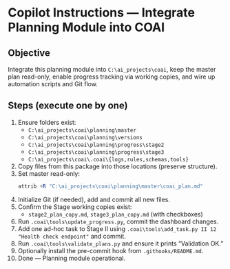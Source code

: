 # Copilot Instructions — Integrate Planning Module into COAI

## Objective
Integrate this planning module into `C:\ai_projects\coai`, keep the master plan read-only,
enable progress tracking via working copies, and wire up automation scripts and Git flow.

## Steps (execute one by one)
1. Ensure folders exist:
   - `C:\ai_projects\coai\planning\master`
   - `C:\ai_projects\coai\planning\versions`
   - `C:\ai_projects\coai\planning\progress\stage2`
   - `C:\ai_projects\coai\planning\progress\stage3`
   - `C:\ai_projects\coai\.coai\{logs,rules,schemas,tools}`
2. Copy files from this package into those locations (preserve structure).
3. Set master read-only:
   ```powershell
   attrib +R "C:\ai_projects\coai\planning\master\coai_plan.md"
   ```
4. Initialize Git (if needed), add and commit all new files.
5. Confirm the Stage working copies exist:
   - `stage2_plan_copy.md`, `stage3_plan_copy.md` (with checkboxes)
6. Run `.coai\tools\update_progress.py`, commit the dashboard changes.
7. Add one ad-hoc task to Stage II using `.coai\tools\add_task.py II 12 "Health check endpoint"` and commit.
8. Run `.coai\tools\validate_plans.py` and ensure it prints “Validation OK.”
9. Optionally install the pre-commit hook from `.githooks/README.md`.
10. Done — Planning module operational.
